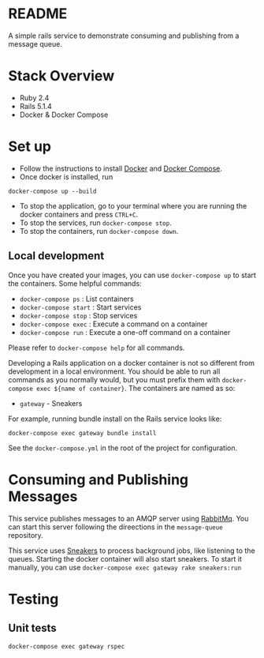 # README

A simple rails service to demonstrate consuming and publishing from a message queue.

# Stack Overview

- Ruby 2.4
- Rails 5.1.4
- Docker & Docker Compose

# Set up
  
- Follow the instructions to install [Docker](https://docs.docker.com/engine/installation/) and [Docker Compose](https://docs.docker.com/compose/install/). 
- Once docker is installed, run 
```
docker-compose up --build
```

- To stop the application, go to your terminal where you are running the docker containers and press `CTRL+C`.
- To stop the services, run `docker-compose stop`.
- To stop the containers, run `docker-compose down`.

## Local development

Once you have created your images, you can use `docker-compose up` to start the containers. Some helpful commands:

- `docker-compose ps` : List containers
- `docker-compose start` : Start services
- `docker-compose stop` : Stop services
- `docker-compose exec` : Execute a command on a container
- `docker-compose run` : Execute a one-off command on a container

Please refer to `docker-compose help` for all commands.

Developing a Rails application on a docker container is not so different from development in a local environment.  You should be able to run all commands as you normally would, but you must prefix them with `docker-compose exec ${name of container}`. The containers are named as so:
- `gateway` - Sneakers

For example, running bundle install on the Rails service looks like:
```
docker-compose exec gateway bundle install
```

See the `docker-compose.yml` in the root of the project for configuration.

# Consuming and Publishing Messages

This service publishes messages to an AMQP server using [RabbitMq](https://www.rabbitmq.com/).  You can start this server following the direections in the `message-queue` repository. 

This service uses [Sneakers](https://github.com/jondot/sneakers/wiki) to process background jobs, like listening to the queues.  Starting the docker container will also start sneakers.
To start it manually, you can use `docker-compose exec gateway rake sneakers:run`

# Testing

## Unit tests

```
docker-compose exec gateway rspec
```

